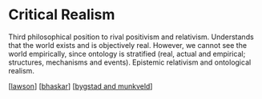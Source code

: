 # Critical Realism

Third philosophical position to rival positivism and relativism. Understands that the world exists and is objectively real. However, we cannot see the world empirically, since ontology is stratified (real, actual and empirical; structures, mechanisms and events). Epistemic relativism and ontological realism.


[[lawson]]
[[bhaskar]]
[[bygstad and munkveld]]

[//begin]: # "Autogenerated link references for markdown compatibility"
[lawson]: lawson.md "Lawson"
[bhaskar]: bhaskar.md "Bhaskar"
[bygstad and munkveld]: bygstad-and-munkveld.md "Bygstad and Munkveld"
[//end]: # "Autogenerated link references"